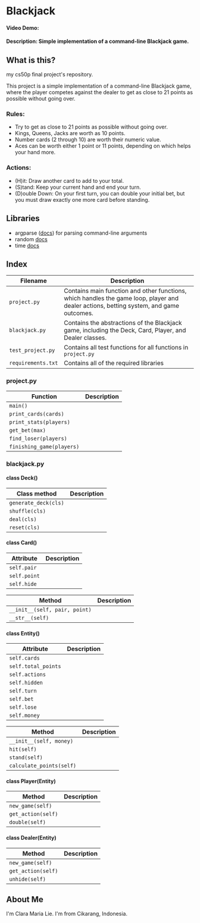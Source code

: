 # Blackjack
#### Video Demo:  <URL HERE>
#### Description: Simple implementation of a command-line Blackjack game.

## What is this?
my cs50p final project's repository.

This project is a simple implementation of a command-line Blackjack game, where the player competes against the dealer to get as close to 21 points as possible without going over.

### Rules:
- Try to get as close to 21 points as possible without going over.
- Kings, Queens, Jacks are worth as 10 points.
- Number cards (2 through 10) are worth their numeric value.
- Aces can be worth either 1 point or 11 points, depending on which helps your hand more.

### Actions:
- (H)it: Draw another card to add to your total.
- (S)tand: Keep your current hand and end your turn.
- (D)ouble Down: On your first turn, you can double your initial bet, but you must draw exactly one more card before standing.


## Libraries

- argparse ([docs](https://docs.python.org/3/library/argparse.html)) for parsing command-line arguments
- random [docs](https://docs.python.org/3/library/random.html)
- time [docs](https://docs.python.org/3/library/time.html)


## Index
| Filename | Description |
| --- | --- |
| `project.py` | Contains main function and other functions, which handles the game loop, player and dealer actions, betting system, and game outcomes. |
| `blackjack.py` | Contains the abstractions of the Blackjack game, including the Deck, Card, Player, and Dealer classes. |
| `test_project.py` | Contains all test functions for all functions in `project.py` |
| `requirements.txt` | Contains all of the required libraries |

### project.py

| Function | Description |
| --- | --- |
| `main()` |  |
| `print_cards(cards)` |  |
| `print_stats(players)` |  |
| `get_bet(max)` |  |
| `find_loser(players)` |  |
| `finishing_game(players)` |  |

### blackjack.py

#### class Deck()

| Class method | Description |
| --- | --- |
| `generate_deck(cls)` |  |
| `shuffle(cls)` |  |
| `deal(cls)` |  |
| `reset(cls)` |  |

#### class Card()

| Attribute | Description |
| --- | --- |
| `self.pair` |  |
| `self.point` |  |
| `self.hide` |  |


| Method | Description |
| --- | --- |
| `__init__(self, pair, point)` |  |
| `__str__(self)` |  |

#### class Entity()

| Attribute | Description |
| --- | --- |
| `self.cards` |  |
| `self.total_points` |  |
| `self.actions` |  |
| `self.hidden` |  |
| `self.turn` |  |
| `self.bet` |  |
| `self.lose` |  |
| `self.money` |  |


| Method | Description |
| --- | --- |
| `__init__(self, money)` |  |
| `hit(self)` |  |
| `stand(self)` |  |
| `calculate_points(self)` |  |

#### class Player(Entity)

| Method | Description |
| --- | --- |
| `new_game(self)` |  |
| `get_action(self)` |  |
| `double(self)` |  |

#### class Dealer(Entity)

| Method | Description |
| --- | --- |
| `new_game(self)` |  |
| `get_action(self)` |  |
| `unhide(self)` |  |

## About Me

I'm Clara Maria Lie. I'm from Cikarang, Indonesia.